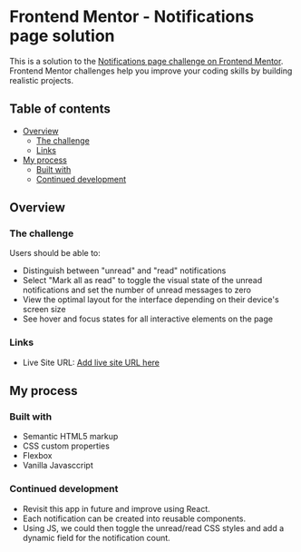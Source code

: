# Frontend Mentor - Notifications page solution

This is a solution to the [Notifications page challenge on Frontend Mentor](https://www.frontendmentor.io/challenges/notifications-page-DqK5QAmKbC). Frontend Mentor challenges help you improve your coding skills by building realistic projects. 

## Table of contents

- [Overview](#overview)
  - [The challenge](#the-challenge)
  - [Links](#links)
- [My process](#my-process)
  - [Built with](#built-with)
  - [Continued development](#continued-development)

## Overview

### The challenge

Users should be able to:

- Distinguish between "unread" and "read" notifications
- Select "Mark all as read" to toggle the visual state of the unread notifications and set the number of unread messages to zero
- View the optimal layout for the interface depending on their device's screen size
- See hover and focus states for all interactive elements on the page

### Links
- Live Site URL: [Add live site URL here](https://michb0t.github.io/fem-notifications-page/)

## My process

### Built with

- Semantic HTML5 markup
- CSS custom properties
- Flexbox
- Vanilla Javasccript

### Continued development

- Revisit this app in future and improve using React. 
- Each notification can be created into reusable components. 
- Using JS, we could then toggle the unread/read CSS styles and add a dynamic field for the notification count. 
